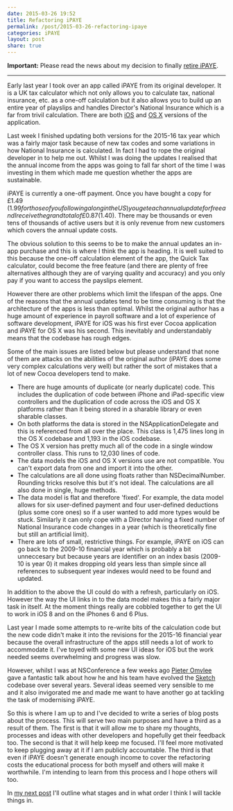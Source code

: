 ```yaml
---
date: 2015-03-26 19:52
title: Refactoring iPAYE
permalink: /post/2015-03-26-refactoring-ipaye
categories: iPAYE
layout: post
share: true
---
```


**Important:** Please read the news about my decision to finally [retire iPAYE](https://www.swwritings.com/post/2015-10-15-retiring-ipaye/).

---

Early last year I took over an app called iPAYE from its original developer. It is a UK tax calculator which not only allows you to calculate tax, national insurance, etc. as a one-off calculation but it also allows you to build up an entire year of playslips and handles Director's National Insurance which is a far from trivil calculation. There are both [iOS](https://itunes.apple.com/gb/app/ipaye-tax-calculator/id341368716?mt=8) and [OS X](https://itunes.apple.com/gb/app/ipaye-uk-tax-calculator/id455202188?mt=12) versions of the application.

Last week I finished updating both versions for the 2015-16 tax year which was a fairly major task because of new tax codes and some variations in how National Insurance is calculated. In fact I had to rope the original developer in to help me out. Whilst I was doing the updates I realised that the annual income from the apps was going to fall far short of the time I was investing in them which made me question whether the apps are sustainable.

iPAYE is currently a one-off payment. Once you have bought a copy for £1.49 ($1.99 for those of you following along in the US) you get each annual update for free and I receive the grand total of £0.87 ($1.40). There may be thousands or even tens of thousands of active users but it is only revenue from new customers which covers the annual update costs.

The obvious solution to this seems to be to make the annual updates an in-app purchase and this is where I think the app is heading. It is well suited to this because the one-off calculation element of the app, the Quick Tax calculator, could become the free feature (and there are plenty of free alternatives although they are of varying quality and accuracy) and you only pay if you want to access the payslips element.

However there are other problems which limit the lifespan of the apps. One of the reasons that the annual updates tend to be time consuming is that the architecture of the apps is less than optimal. Whilst the original author has a huge amount of experience in payroll software and a lot of experience of software development, iPAYE for iOS was his first ever Cocoa application and iPAYE for OS X was his second. This inevitably and understandably means that the codebase has rough edges. 

Some of the main issues are listed below but please understand that none of them are attacks on the abilities of the original author (iPAYE does some very complex calculations very well) but rather the sort of mistakes that a lot of new Cocoa developers tend to make.

* There are huge amounts of duplicate (or nearly duplicate) code. This includes the duplication of code between iPhone and iPad-specific view controllers and the duplication of code across the iOS and OS X platforms rather than it being stored in a sharable library or even sharable classes.
* On both platforms the data is stored in the NSApplicationDelegate and this is referenced from all over the place. This class is 1,475 lines long in the OS X codebase and 1,193 in the iOS codebase.
* The OS X version has pretty much all of the code in a single window controller class. This runs to 12,030 lines of code.
* The data models the iOS and OS X versions use are not compatible. You can't export data from one and import it into the other.
* The calculations are all done using floats rather than NSDecimalNumber. Rounding tricks resolve this but it's not ideal. The calculations are all also done in single, huge methods.
* The data model is flat and therefore 'fixed'. For example, the data model allows for six user-defined payment and four user-defined deductions (plus some core ones) so if a user wanted to add more types would be stuck. Similarly it can only cope with a Director having a fixed number of National Insurance code changes in a year (which is theoretically fine but still an artificial limit).
* There are lots of small, restrictive things. For example, iPAYE on iOS can go back to the 2009-10 financial year which is probably a bit unneccesary but because years are identifier on an index basis (2009-10 is year 0) it makes dropping old years less than simple since all references to subsequent year indexes would need to be found and updated.

In addition to the above the UI could do with a refresh, particularly on iOS. However the way the UI links in to the data model makes this a fairly major task in itself. At the moment things really are cobbled together to get the UI to work in iOS 8 and on the iPhones 6 and 6 Plus.

Last year I made some attempts to re-write bits of the calculation code but the new code didn't make it into the revisions for the 2015-16 financial year because the overall infrastructure of the apps still needs a lot of work to accommodate it. I've toyed with some new UI ideas for iOS but the work needed seems overwhelming and progress was slow.

However, whilst I was at NSConference a few weeks ago [Pieter Omvlee](https://twitter.com/pieteromvlee) gave a fantastic talk about how he and his team have evolved the [Sketch](http://bohemiancoding.com/sketch/) codebase over several years. Several ideas seemed very sensible to me and it also invigorated me and made me want to have another go at tackling the task of modernising iPAYE.

So this is where I am up to and I've decided to write a series of blog posts about the process. This will serve two main purposes and have a third as a result of them. The first is that it will allow me to share my thoughts, processes and ideas with other developers and hopefully get their feedback too. The second is that it will help keep me focused. I'll feel more motivated to keep plugging away at it if I am publicly accountable. The third is that even if iPAYE doesn't generate enough income to cover the refactoring costs the educational process for both myself and others will make it worthwhile. I'm intending to learn from this process and I hope others will too.

In [my next post](https://www.swwritings.com/post/2015-03-27-ipaye-plan-of-attack) I'll outline what stages and in what order I think I will tackle things in.